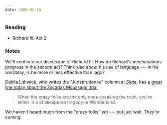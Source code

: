 ```yaml
---
date: 2006-02-10
---
```


### Reading

* <cite>Richard III</cite>: Act 2

### Notes

We'll continue our discussion of Richard III. How do Richard's mechanations progress in the second act? Think also about his use of language --- in his wordplay, is he more or less effective than Iago?

Dahlia Lithwick, who writes the "Jurisprudence" column at [<cite>Slate</cite>](https://slate.com/), has [a great line today about the Zacarias Moussaoui trial](https://slate.com/news-and-politics/2006/02/death-charge.html):

> When the crazy folks are the only ones speaking the truth, you're either in a Shakespeare tragedy or Wonderland.

We haven't heard much from the "crazy folks" yet --- but just wait. *They're coming.*
